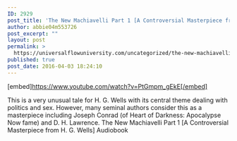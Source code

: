 ```yaml
---
ID: 2929
post_title: 'The New Machiavelli Part 1 [A Controversial Masterpiece from H. G. Wells] Audiobook'
author: abbie04m553726
post_excerpt: ""
layout: post
permalink: >
  https://universalflowuniversity.com/uncategorized/the-new-machiavelli-part-1-a-controversial-masterpiece-from-h-g-wells-audiobook/
published: true
post_date: 2016-04-03 18:24:10
---
```

[embed]https://www.youtube.com/watch?v=PtGmpm_gEkE[/embed]<br>
<p>This is a very unusual tale for H. G. Wells with its central theme dealing with politics and sex. However, many seminal authors consider this as a masterpiece including Joseph Conrad (of Heart of Darkness: Apocalypse Now fame) and D. H. Lawrence. 
The New Machiavelli Part 1 [A Controversial Masterpiece from H. G. Wells] Audiobook</p>